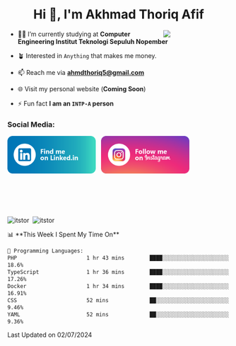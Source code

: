 <h1 align="center">Hi 👋, I'm Akhmad Thoriq Afif</h1>

<img align="right" src="https://i.giphy.com/media/VbnUQpnihPSIgIXuZv/giphy.webp" style="width:30%;">

- 👨‍🎓 I’m currently studying at **Computer Engineering Institut Teknologi Sepuluh Nopember**

- 🪴 Interested in `Anything` that makes me money.

- 📫 Reach me via **ahmdthoriq5@gmail.com**

- 🌐 Visit my personal website (**Coming Soon**)

- ⚡ Fun fact **I am an `INTP-A` person**

<h3 align="left">Social Media:</h3>
<p align="left">
<a href="https://linkedin.com/in/akhmad-thoriq-afif" target="_blank"><img align="center" src="./images/linkedin.png" alt="akhmad-thoriq-afif" width="200" /></a>&nbsp;&nbsp;
<a href="https://instagram.com/ahmdthoriq_" target="_blank"><img align="center" src="./images/instagram.png" alt="ahmdthoriq_"width="200" /></a>
</p>
</br>
</br>
</br>
</br>
<p><img align="center" src="https://github-readme-stats.vercel.app/api?username=itstor&show_icons=true&locale=en&theme=nord" alt="itstor" height="170"/>&nbsp;&nbsp;<img align="center" src="https://github-readme-stats.vercel.app/api/top-langs?username=itstor&show_icons=true&locale=en&layout=compact&theme=nord" alt="itstor" height="170" /></p>
<!--START_SECTION:waka-->
📊 **This Week I Spent My Time On** 

```text
💬 Programming Languages: 
PHP                      1 hr 43 mins        ████░░░░░░░░░░░░░░░░░░░░░   18.6% 
TypeScript               1 hr 36 mins        ████░░░░░░░░░░░░░░░░░░░░░   17.26% 
Docker                   1 hr 34 mins        ████░░░░░░░░░░░░░░░░░░░░░   16.91% 
CSS                      52 mins             ██░░░░░░░░░░░░░░░░░░░░░░░   9.46% 
YAML                     52 mins             ██░░░░░░░░░░░░░░░░░░░░░░░   9.36%

```


 Last Updated on 02/07/2024
<!--END_SECTION:waka-->
